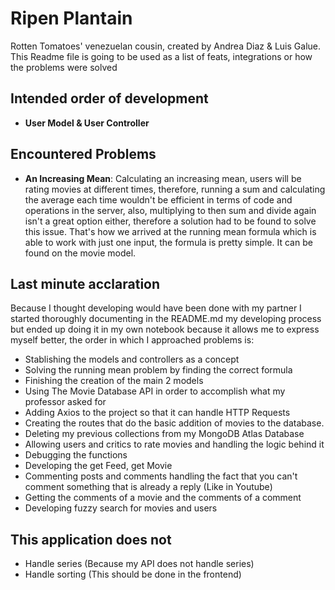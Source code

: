# Ripen Plantain
Rotten Tomatoes' venezuelan cousin, created by Andrea Diaz & Luis Galue. This Readme file is going to be used as a list of feats, integrations or how the problems were solved

## Intended order of development
- **User Model & User Controller**

## Encountered Problems
- **An Increasing Mean**: Calculating an increasing mean, users will be rating movies at different times, therefore, running a sum and calculating the average each time wouldn't be efficient in terms of code and operations in the server, also, multiplying to then sum and divide again isn't a great option either, therefore a solution had to be found to solve this issue. That's how we arrived at the running mean formula which is able to work with just one input, the formula is pretty simple. It can be found on the movie model.

## Last minute acclaration
Because I thought developing would have been done with my partner I started thoroughly documenting in the README.md my developing process but ended up doing it in my own notebook because it allows me to express myself better, the order in which I approached problems is:

- Stablishing the models and controllers as a concept
- Solving the running mean problem by finding the correct formula
- Finishing the creation of the main 2 models
- Using The Movie Database API in order to accomplish what my professor asked for
- Adding Axios to the project so that it can handle HTTP Requests
- Creating the routes that do the basic addition of movies to the database.
- Deleting my previous collections from my MongoDB Atlas Database
- Allowing users and critics to rate movies and handling the logic behind it
- Debugging the functions
- Developing the get Feed, get Movie
- Commenting posts and comments handling the fact that you can't comment something that is already a reply (Like in Youtube)
- Getting the comments of a movie and the comments of a comment
- Developing fuzzy search for movies and users

## This application does not
- Handle series (Because my API does not handle series)
- Handle sorting (This should be done in the frontend)
